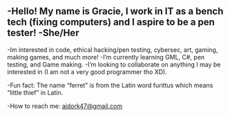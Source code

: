 -Hello! My name is Gracie, I work in IT as a bench tech (fixing computers) and I aspire to be a pen tester!
-She/Her
----
-Im interested in code, ethical hacking/pen testing, cybersec, art, gaming, making games, and much more!
-I’m currently learning GML, C#, pen testing, and Game making.
-I’m looking to collaborate on anything I may be interested in (I am not a very good programmer tho XD).

-Fun fact: The name “ferret” is from the Latin word furittus which means “little thief” in Latin. 

-How to reach me: ajdork47@gmail.com



<!---
Ann-MarieDev/AJ is a ✨ special ✨ repository because its `README.md` (this file) appears on your GitHub profile.
You can click the Preview link to take a look at your changes.
--->

